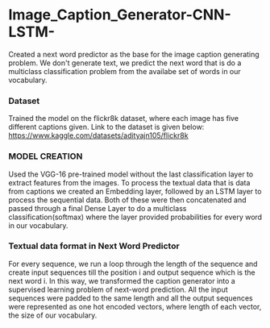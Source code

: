 # Image_Caption_Generator-CNN-LSTM-

Created a next word predictor as the base for the image caption generating problem. We don't generate text, we predict the next word that is do a multiclass classification problem from the availabe set of words in our vocabulary.
### Dataset
Trained the model on the flickr8k dataset, where each image has five different captions given. Link to the dataset is given below:
https://www.kaggle.com/datasets/adityajn105/flickr8k

### MODEL CREATION
Used the VGG-16 pre-trained model without the last classification layer to extract features from the images. To process the textual data that is data from captions we created an Embedding layer, followed by an LSTM layer to process the sequential data. Both of these were then concatenated and passed through a final Dense Layer to do a multiclass classification(softmax) where the layer provided probabilities for every word in our vocabulary.

### Textual data format in Next Word Predictor
For every sequence, we run a loop through the length of the sequence and create input sequences till the position i and output sequence which is the next word i. In this way, we transformed the caption generator into a supervised learning problem of next-word prediction. All the input sequences were padded to the same length and all the output sequences were represented as one hot encoded vectors, where length of each vector, the size of our vocabulary.
